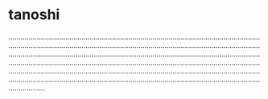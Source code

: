 # tanoshi

..........................................................................................................................................................................................................................................................................................................................................................................................................................................................................................................................................................................................................................................................................................................................................................................................